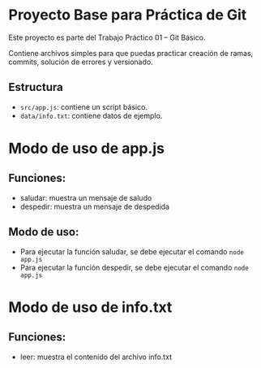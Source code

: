 # Proyecto Base para Práctica de Git

Este proyecto es parte del Trabajo Práctico 01 – Git Básico.

Contiene archivos simples para que puedas practicar creación de ramas, commits, solución de errores y versionado.

## Estructura

- `src/app.js`: contiene un script básico.
- `data/info.txt`: contiene datos de ejemplo.

# Modo de uso de app.js

## Funciones:

- saludar: muestra un mensaje de saludo
- despedir: muestra un mensaje de despedida

## Modo de uso:

- Para ejecutar la función saludar, se debe ejecutar el comando `node app.js`
- Para ejecutar la función despedir, se debe ejecutar el comando `node app.js`

# Modo de uso de info.txt

## Funciones:

- leer: muestra el contenido del archivo info.txt
